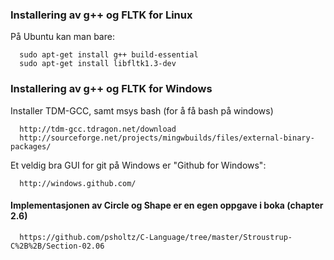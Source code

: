 ### Installering av g++ og FLTK for Linux

På Ubuntu kan man bare:

```
  sudo apt-get install g++ build-essential
  sudo apt-get install libfltk1.3-dev
```

### Installering av g++ og FLTK for Windows

Installer TDM-GCC, samt msys bash (for å få bash på windows)

```
  http://tdm-gcc.tdragon.net/download
  http://sourceforge.net/projects/mingwbuilds/files/external-binary-packages/
```


Et veldig bra GUI for git på Windows er "Github for Windows":

```
  http://windows.github.com/
```

#### Implementasjonen av Circle og Shape er en egen oppgave i boka (chapter 2.6)

```
  https://github.com/psholtz/C-Language/tree/master/Stroustrup-C%2B%2B/Section-02.06
```

